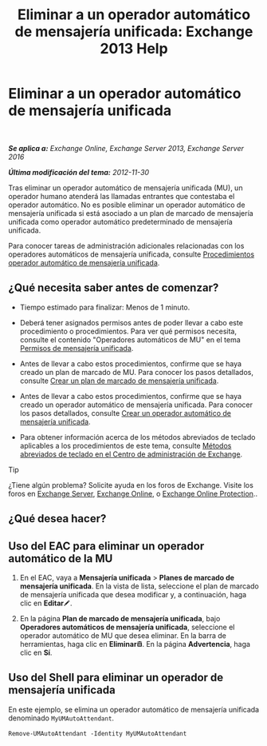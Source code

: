 ﻿---
title: 'Eliminar a un operador automático de mensajería unificada: Exchange 2013 Help'
TOCTitle: Eliminar a un operador automático de mensajería unificada
ms:assetid: 92846bbc-e6b9-45fc-8702-ef5c92eeb08f
ms:mtpsurl: https://technet.microsoft.com/es-es/library/Bb123780(v=EXCHG.150)
ms:contentKeyID: 49895783
ms.date: 05/22/2018
mtps_version: v=EXCHG.150
ms.translationtype: MT
---

# Eliminar a un operador automático de mensajería unificada

 

_**Se aplica a:** Exchange Online, Exchange Server 2013, Exchange Server 2016_

_**Última modificación del tema:** 2012-11-30_

Tras eliminar un operador automático de mensajería unificada (MU), un operador humano atenderá las llamadas entrantes que contestaba el operador automático. No es posible eliminar un operador automático de mensajería unificada si está asociado a un plan de marcado de mensajería unificada como operador automático predeterminado de mensajería unificada.

Para conocer tareas de administración adicionales relacionadas con los operadores automáticos de mensajería unificada, consulte [Procedimientos operador automático de mensajería unificada](https://docs.microsoft.com/es-es/exchange/voice-mail-unified-messaging/automatically-answer-and-route-calls/um-auto-attendant-procedures).

## ¿Qué necesita saber antes de comenzar?

  - Tiempo estimado para finalizar: Menos de 1 minuto.

  - Deberá tener asignados permisos antes de poder llevar a cabo este procedimiento o procedimientos. Para ver qué permisos necesita, consulte el contenido "Operadores automáticos de MU" en el tema [Permisos de mensajería unificada](unified-messaging-permissions-exchange-2013-help.md).

  - Antes de llevar a cabo estos procedimientos, confirme que se haya creado un plan de marcado de MU. Para conocer los pasos detallados, consulte [Crear un plan de marcado de mensajería unificada](https://docs.microsoft.com/es-es/exchange/voice-mail-unified-messaging/connect-voice-mail-system/create-um-dial-plan).

  - Antes de llevar a cabo estos procedimientos, confirme que se haya creado un operador automático de mensajería unificada. Para conocer los pasos detallados, consulte [Crear un operador automático de mensajería unificada](create-a-um-auto-attendant-exchange-2013-help.md).

  - Para obtener información acerca de los métodos abreviados de teclado aplicables a los procedimientos de este tema, consulte [Métodos abreviados de teclado en el Centro de administración de Exchange](keyboard-shortcuts-in-the-exchange-admin-center-exchange-online-protection-help.md).


> [!TIP]
> ¿Tiene algún problema? Solicite ayuda en los foros de Exchange. Visite los foros en <A href="https://go.microsoft.com/fwlink/p/?linkid=60612">Exchange Server</A>, <A href="https://go.microsoft.com/fwlink/p/?linkid=267542">Exchange Online</A>, o <A href="https://go.microsoft.com/fwlink/p/?linkid=285351">Exchange Online Protection</A>..



## ¿Qué desea hacer?

## Uso del EAC para eliminar un operador automático de la MU

1.  En el EAC, vaya a **Mensajería unificada** \> **Planes de marcado de mensajería unificada**. En la vista de lista, seleccione el plan de marcado de mensajería unificada que desea modificar y, a continuación, haga clic en **Editar**![Icono Editar](images/Bb124582.6f53ccb2-1f13-4c02-bea0-30690e6ea71d(EXCHG.150).gif "Icono Editar").

2.  En la página **Plan de marcado de mensajería unificada**, bajo **Operadores automáticos de mensajería unificada**, seleccione el operador automático de MU que desea eliminar. En la barra de herramientas, haga clic en **Eliminar**![Eliminar icono](images/Dd979797.14f639f6-61e8-4418-bbfb-0db14de9d2f5(EXCHG.150).gif "Eliminar icono"). En la página **Advertencia**, haga clic en **Sí**.

## Uso del Shell para eliminar un operador de mensajería unificada

En este ejemplo, se elimina un operador automático de mensajería unificada denominado `MyUMAutoAttendant`.

    Remove-UMAutoAttendant -Identity MyUMAutoAttendant

